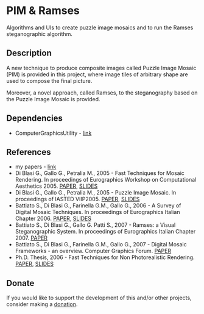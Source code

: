 # PIM & Ramses

Algorithms and UIs to create puzzle image mosaics and to run the Ramses steganographic algorithm.

## Description

A new technique to produce composite images called Puzzle Image Mosaic (PIM) is provided in this project, where image tiles of arbitrary shape are used to compose the final picture.

Moreover, a novel approach, called Ramses, to the steganography based on the Puzzle Image Mosaic is provided.

## Dependencies

- ComputerGraphicsUtility - [link](https://github.com/gianpierodiblasi/ComputerGraphicsUtility)

## References

- my papers - [link](https://sites.google.com/view/gianpierodiblasi/pubblicazioni)
- Di Blasi G., Gallo G., Petralia M., 2005 - Fast Techniques for Mosaic Rendering. In proceedings of Eurographics Workshop on Computational Aesthetics 2005. [PAPER](https://drive.google.com/open?id=0B17YbZ6rddEFVWNnYURvcENnWEk), [SLIDES](https://drive.google.com/open?id=0B17YbZ6rddEFdFBtdUhBOVp1Rkk)
- Di Blasi G., Gallo G., Petralia M., 2005 - Puzzle Image Mosaic. In proceedings of IASTED VIIP2005. [PAPER](https://drive.google.com/open?id=0B17YbZ6rddEFbXo5MFlfWXdtSXM), [SLIDES](https://drive.google.com/open?id=0B17YbZ6rddEFN1J4YUhIbmJZZEU)
- Battiato S., Di Blasi G., Farinella G.M., Gallo G., 2006 - A Survey of Digital Mosaic Techniques. In proceedings of Eurographics Italian Chapter 2006. [PAPER](https://drive.google.com/open?id=0B17YbZ6rddEFWVljeTloZWJfbTA), [SLIDES](https://drive.google.com/open?id=0B17YbZ6rddEFX2trQ3JLRmU1aDg)
- Battiato S., Di Blasi G., Gallo G. Patti S., 2007 - Ramses: a Visual Steganographic System. In proceedings of Eurographics Italian Chapter 2007. [PAPER](https://drive.google.com/open?id=0B17YbZ6rddEFbTlrRlE3RzdlT28)
- Battiato S., Di Blasi G., Farinella G.M., Gallo G., 2007 - Digital Mosaic Frameworks - an overview. Computer Graphics Forum. [PAPER](https://drive.google.com/open?id=0B17YbZ6rddEFblJCWEpudlRLZHc)
- Ph.D. Thesis, 2006 - Fast Techniques for Non Photorealistic Rendering. [PAPER](https://drive.google.com/open?id=0B17YbZ6rddEFeVo3dEN1WHExZlE), [SLIDES](https://drive.google.com/open?id=0B17YbZ6rddEFOUo1VldIWUlWWHc)

## Donate
If you would like to support the development of this and/or other projects, consider making a [donation](https://www.paypal.com/donate/?business=HCDX9BAEYDF4C&no_recurring=0&currency_code=EUR).
